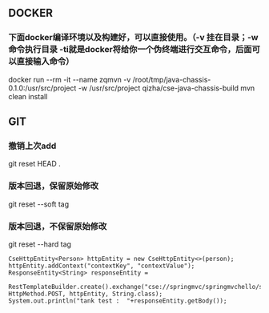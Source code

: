 ## DOCKER
### 下面docker编译环境以及构建好，可以直接使用。（-v 挂在目录；-w命令执行目录 -ti就是docker将给你一个伪终端进行交互命令，后面可以直接输入命令）  
docker run --rm -it --name zqmvn -v /root/tmp/java-chassis-0.1.0:/usr/src/project -w /usr/src/project qizha/cse-java-chassis-build mvn clean install

## GIT
### 撤销上次add  
git reset HEAD .  
### 版本回退，保留原始修改  
git reset --soft tag  
### 版本回退，不保留原始修改  
git reset --hard tag  

    CseHttpEntity<Person> httpEntity = new CseHttpEntity<>(person);
    httpEntity.addContext("contextKey", "contextValue");
    ResponseEntity<String> responseEntity =
        RestTemplateBuilder.create().exchange("cse://springmvc/springmvchello/sayhello", HttpMethod.POST, httpEntity, String.class);
    System.out.println("tank test :  "+responseEntity.getBody());
